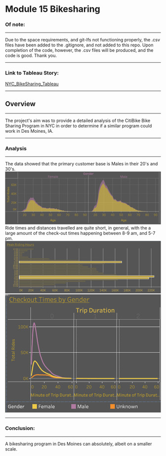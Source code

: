 # Module 15 Bikesharing

### Of note:
---
Due to the space requirements, and git-lfs not functioning properly, the .csv files have been added to the .gitignore, and not added to this repo. Upon completion of the code, however, the .csv files will be produced, and the code is good.
Thank you.   
   
---   
### Link to Tableau Story:
   
[NYC_BikeSharing_Tableau](https://public.tableau.com/app/profile/b.t.measlesa/viz/NYC_CitiBike_Challenge_16761706228900/NYC_CitiBike_Challenge?publish=yes)   

---

## Overview   
---
The project's aim was to provide a detailed analysis of the CitiBike Bike Sharing Program in NYC in order to determine if a similar program could work in Des Moines, IA.   
   
---
### Analysis
---
The data showed that the primary customer base is Males in their 20's and 30's.    
![Alt text](Images/Age_Gender_Demographic.png)
Ride times and distances travelled are quite short, in general, with the a large amount of the check-out times happening between 8-9 am, and 5-7 pm.   
![Alt text](Images/Most_Active_Rental_Times.png)    
![Alt text](Images/Ride_Duration.png)     
   
---   
### Conclusion:
---   
A bikesharing program in Des Moines can absolutely, albeit on a smaller scale.